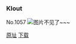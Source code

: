 ### Klout
No.1057
![图片不见了~~~](https://imgs.xkcd.com/comics/klout.png)

[原址](https://xkcd.com//1057) [下载](https://imgs.xkcd.com/comics/klout.png)

